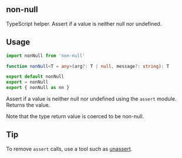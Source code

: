## non-null

TypeScript helper. Assert if a value is neither null nor undefined.

## Usage

```typescript
import nonNull from 'non-null'
```

```typescript
function nonNull<T = any>(arg?: T | null, message?: string): T

export default nonNull
export = nonNull
export { nonNull as nn }
```

Assert if a value is neither null nor undefined using the `assert` module. Returns the value.

Note that the type return value is coerced to be non-null.

## Tip

To remove `assert` calls, use a tool such as [unassert](https://github.com/unassert-js/unassert).
